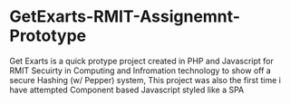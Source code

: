# GetExarts-RMIT-Assignemnt-Prototype
Get Exarts is a quick protype project created in PHP and Javascript for RMIT Secuirty in Computing and Infromation technology to show off a secure Hashing (w/ Pepper) system, This project was also the first time i have attempted Component based Javascript styled like a SPA
